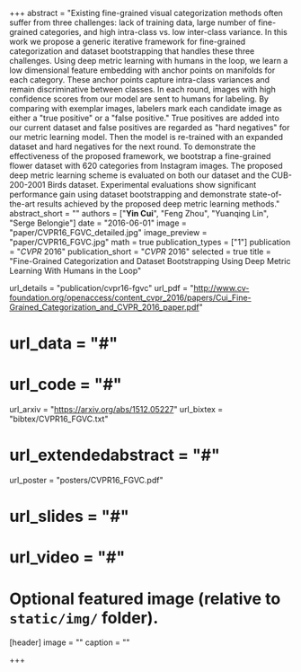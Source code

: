 +++
abstract = "Existing fine-grained visual categorization methods often suffer from three challenges: lack of training data, large number of fine-grained categories, and high intra-class vs. low inter-class variance. In this work we propose a generic iterative framework for fine-grained categorization and dataset bootstrapping that handles these three challenges. Using deep metric learning with humans in the loop, we learn a low dimensional feature embedding with anchor points on manifolds for each category. These anchor points capture intra-class variances and remain discriminative between classes. In each round, images with high confidence scores from our model are sent to humans for labeling. By comparing with exemplar images, labelers mark each candidate image as either a \"true positive\" or a \"false positive.\" True positives are added into our current dataset and false positives are regarded as \"hard negatives\" for our metric learning model. Then the model is re-trained with an expanded dataset and hard negatives for the next round. To demonstrate the effectiveness of the proposed framework, we bootstrap a fine-grained flower dataset with 620 categories from Instagram images. The proposed deep metric learning scheme is evaluated on both our dataset and the CUB-200-2001 Birds dataset. Experimental evaluations show significant performance gain using dataset bootstrapping and demonstrate state-of-the-art results achieved by the proposed deep metric learning methods."
abstract_short = ""
authors = ["**Yin Cui**", "Feng Zhou", "Yuanqing Lin", "Serge Belongie"]
date = "2016-06-01"
image = "paper/CVPR16_FGVC_detailed.jpg"
image_preview = "paper/CVPR16_FGVC.jpg"
math = true
publication_types = ["1"]
publication = "*CVPR* 2016"
publication_short = "*CVPR* 2016"
selected = true
title = "Fine-Grained Categorization and Dataset Bootstrapping Using Deep Metric Learning With Humans in the Loop"

url_details = "publication/cvpr16-fgvc"
url_pdf = "http://www.cv-foundation.org/openaccess/content_cvpr_2016/papers/Cui_Fine-Grained_Categorization_and_CVPR_2016_paper.pdf"
# url_data = "#"
# url_code = "#"
url_arxiv = "https://arxiv.org/abs/1512.05227"
url_bixtex = "bibtex/CVPR16_FGVC.txt"
# url_extendedabstract = "#"
url_poster = "posters/CVPR16_FGVC.pdf"
# url_slides = "#"
# url_video = "#"

# Optional featured image (relative to `static/img/` folder).
[header]
image = ""
caption = ""

+++
